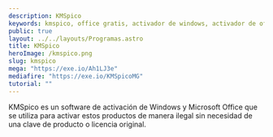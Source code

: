 ```yaml
---
description: KMSpico
keywords: kmspico, office gratis, activador de windows, activador de office, crack windows, crack office, licencia windows, licencia office
public: true
layout: ../../layouts/Programas.astro
title: KMSpico
heroImage: /kmspico.png
slug: kmspico
mega: "https://exe.io/Ah1LJ3e"
mediafire: "https://exe.io/KMSpicoMG"
tutorial: ""
---
```


KMSpico es un software de activación de Windows y Microsoft Office que se utiliza para activar estos productos de manera ilegal sin necesidad de una clave de producto o licencia original.
